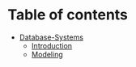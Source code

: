 # Table of contents

* [Database-Systems](README.md)
  * [Introduction](Database-Systems/introduction.md)
  * [Modeling](Database-Systems/modeling.md)

